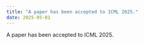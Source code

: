 ```yaml
---
title: "A paper has been accepted to ICML 2025."
date: 2025-05-01
---
```

A paper has been accepted to ICML 2025.
